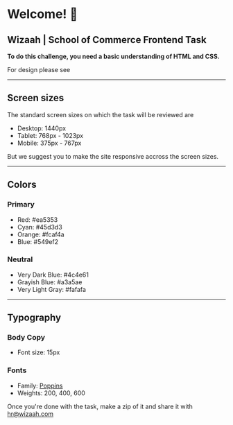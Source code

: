 # Welcome! 👋
## Wizaah | School of Commerce Frontend Task

**To do this challenge, you need a basic understanding of HTML and CSS.**

For design please see 

_________________________________________________________________________________


## Screen sizes

The standard screen sizes on which the task will be reviewed are
  - Desktop: 1440px
  - Tablet: 768px - 1023px
  - Mobile: 375px - 767px

But we suggest you to make the site responsive accross the screen sizes.


_________________________________________________________________________________

## Colors
### Primary

  - Red: #ea5353
  - Cyan: #45d3d3
  - Orange: #fcaf4a
  - Blue: #549ef2

### Neutral

  - Very Dark Blue: #4c4e61
  - Grayish Blue: #a3a5ae
  - Very Light Gray: #fafafa

_________________________________________________________________________________

## Typography
### Body Copy

  - Font size: 15px

### Fonts

  - Family: [Poppins](https://fonts.google.com/specimen/Poppins)
  - Weights: 200, 400, 600


Once you're done with the task, make a zip of it and share it with [hr@wizaah.com](mailto:hr@wizaah.com)

